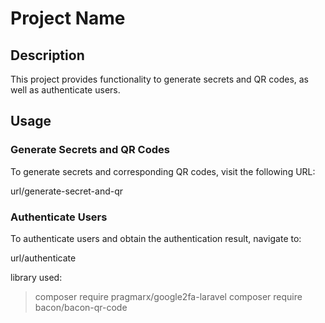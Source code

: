# Project Name

## Description
This project provides functionality to generate secrets and QR codes, as well as authenticate users.

## Usage

### Generate Secrets and QR Codes
To generate secrets and corresponding QR codes, visit the following URL:

url/generate-secret-and-qr




### Authenticate Users
To authenticate users and obtain the authentication result, navigate to:

url/authenticate


library used: 

>composer require pragmarx/google2fa-laravel
>composer require bacon/bacon-qr-code
